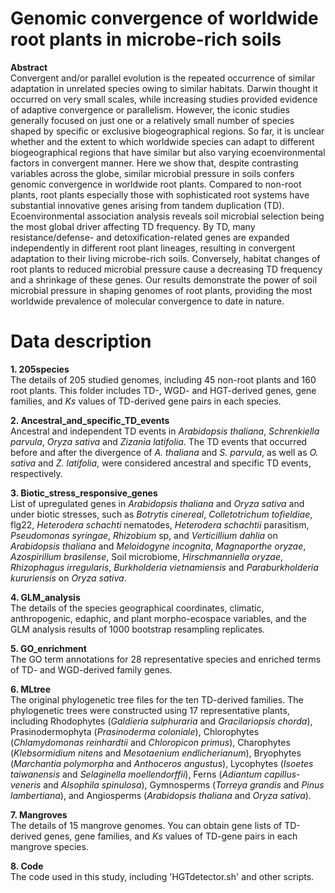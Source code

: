 # Genomic convergence of worldwide root plants in microbe-rich soils
**Abstract**  
Convergent and/or parallel evolution is the repeated occurrence of similar adaptation in unrelated species owing to similar habitats. Darwin thought it occurred on very small scales, while increasing studies provided evidence of adaptive convergence or parallelism. However, the iconic studies generally focused on just one or a relatively small number of species shaped by specific or exclusive biogeographical regions. So far, it is unclear whether and the extent to which worldwide species can adapt to different biogeographical regions that have similar but also varying ecoenvironmental factors in convergent manner. Here we show that, despite contrasting variables across the globe, similar microbial pressure in soils confers genomic convergence in worldwide root plants. Compared to non-root plants, root plants especially those with sophisticated root systems have substantial innovative genes arising from tandem duplication (TD). Ecoenvironmental association analysis reveals soil microbial selection being the most global driver affecting TD frequency. By TD, many resistance/defense- and detoxification-related genes are expanded independently in different root plant lineages, resulting in convergent adaptation to their living microbe-rich soils. Conversely, habitat changes of root plants to reduced microbial pressure cause a decreasing TD frequency and a shrinkage of these genes. Our results demonstrate the power of soil microbial pressure in shaping genomes of root plants, providing the most worldwide prevalence of molecular convergence to date in nature.

# Data description

**1. 205species**  
The details of 205 studied genomes, including 45 non-root plants and 160 root plants. This folder includes TD-, WGD- and HGT-derived genes, gene families, and *Ks* values of TD-derived gene pairs in each species.

**2. Ancestral_and_specific_TD_events**  
Ancestral and independent TD events in *Arabidopsis thaliana*, *Schrenkiella parvula*, *Oryza sativa* and *Zizania latifolia*. The TD events that occurred before and after the divergence of *A. thaliana* and *S. parvula*, as well as *O. sativa* and *Z. latifolia*, were considered ancestral and specific TD events, respectively.

**3. Biotic_stress_responsive_genes**  
List of upregulated genes in *Arabidopsis thaliana* and *Oryza sativa* and under biotic stresses, such as *Botrytis cinereal*, *Colletotrichum tofieldiae*, flg22, *Heterodera schachti* nematodes, *Heterodera schachtii* parasitism, *Pseudomonas syringae*, *Rhizobium* sp, and *Verticillium dahlia* on *Arabidopsis thaliana* and *Meloidogyne incognita*, *Magnaporthe oryzae*, *Azospirillum brasilense*, Soil microbiome, *Hirschmanniella oryzae*, *Rhizophagus irregularis*, *Burkholderia vietnamiensis* and *Paraburkholderia kururiensis* on *Oryza sativa*. 

**4. GLM_analysis**  
The details of the species geographical coordinates, climatic, anthropogenic, edaphic, and plant morpho-ecospace variables, and the GLM analysis results of 1000 bootstrap resampling replicates.

**5. GO_enrichment**  
The GO term annotations for 28 representative species and enriched terms of TD- and WGD-derived family genes.

**6. MLtree**  
The original phylogenetic tree files for the ten TD-derived families. The phylogenetic trees were constructed using 17 representative plants, including Rhodophytes (*Galdieria sulphuraria* and *Gracilariopsis chorda*), Prasinodermophyta (*Prasinoderma coloniale*), Chlorophytes (*Chlamydomonas reinhardtii* and *Chloropicon primus*), Charophytes (*Klebsormidium nitens* and *Mesotaenium endlicherianum*), Bryophytes (*Marchantia polymorpha* and *Anthoceros angustus*), Lycophytes (*Isoetes taiwanensis* and *Selaginella moellendorffii*), Ferns (*Adiantum capillus-veneris* and *Alsophila spinulosa*), Gymnosperms (*Torreya grandis* and *Pinus lambertiana*), and Angiosperms (*Arabidopsis thaliana* and *Oryza sativa*). 

**7. Mangroves**  
The details of 15 mangrove genomes. You can obtain gene lists of TD-derived genes, gene families, and *Ks* values of TD-gene pairs in each mangrove species.

**8. Code**  
The code used in this study, including 'HGTdetector.sh' and other scripts. 
